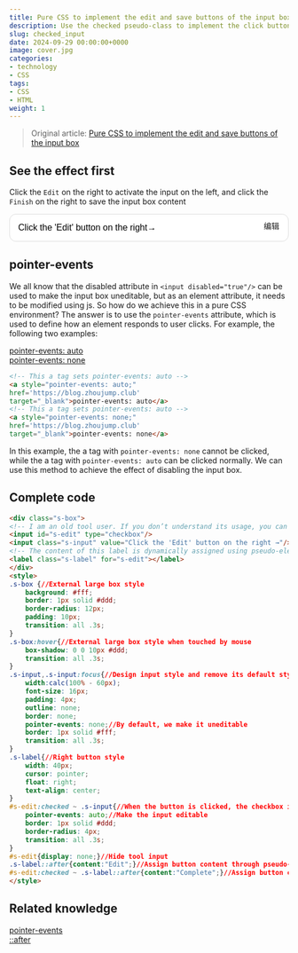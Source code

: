 ```yaml
---
title: Pure CSS to implement the edit and save buttons of the input box
description: Use the checked pseudo-class to implement the click button to switch the input box to the input state
slug: checked_input
date: 2024-09-29 00:00:00+0000
image: cover.jpg
categories:
- technology
- CSS
tags:
- CSS
- HTML
weight: 1
---
```

> Original article: [Pure CSS to implement the edit and save buttons of the input box](https://blog.zhoujump.club/en/p/checked_input/)

## See the effect first
Click the `Edit` on the right to activate the input on the left, and click the `Finish` on the right to save the input box content
<div class="s-box">
<input id="s-edit" type="checkbox"/>
<input class="s-input" value="Click the 'Edit' button on the right→"/>
<label class="s-label" for="s-edit"></label>
</div>
<style>
.s-box {
background: #fff;
border: 1px solid #ddd;
border-radius: 12px;
padding: 10px; transition: all .3s; } .s-box:hover{ box-shadow: 0 0 10px #ddd; transition: all .3s; } .s-input,.s-input:focus{ width:calc(100% - 60px); font-size: 16px; padding: 4px; outline: none; border: none; pointer-events: none; border: 1px solid #fff; transition: all .3s; } .s-label{ width: 40px; cursor: pointer; float: right; text-align: center; } #s-edit:checked ~ .s-input{ pointer-events: auto; border: 1px solid #ddd; border-radius: 4px; transition: all .3s; } #s-edit{display: none;}
.s-label::after{content:"编辑";}
#s-edit:checked ~ .s-label::after{content:"完成";}
</style>

## pointer-events
We all know that the disabled attribute in `<input disabled="true"/>` can be used to make the input box uneditable, but as an element attribute, it needs to be modified using js. So how do we achieve this in a pure CSS environment?
The answer is to use the `pointer-events` attribute, which is used to define how an element responds to user clicks. For example, the following two examples:

<a style="pointer-events: auto;" href='https://blog.zhoujump.club' target="_blank">pointer-events: auto</a><br/>
<a style="pointer-events: none;" href='https://blog.zhoujump.club' target="_blank">pointer-events: none</a>
```html
<!-- This a tag sets pointer-events: auto -->
<a style="pointer-events: auto;"
href='https://blog.zhoujump.club'
target="_blank">pointer-events: auto</a>
<!-- This a tag sets pointer-events: auto -->
<a style="pointer-events: none;"
href='https://blog.zhoujump.club'
target="_blank">pointer-events: none</a>
```
In this example, the a tag with `pointer-events: none` cannot be clicked, while the a tag with `pointer-events: auto` can be clicked normally. We can use this method to achieve the effect of disabling the input box.
## Complete code
```html
<div class="s-box">
<!-- I am an old tool user. If you don’t understand its usage, you can read the previous article -->
<input id="s-edit" type="checkbox"/>
<input class="s-input" value="Click the 'Edit' button on the right →"/>
<!-- The content of this label is dynamically assigned using pseudo-elements, so leave it blank here -->
<label class="s-label" for="s-edit"></label>
</div>
<style>
.s-box {//External large box style
    background: #fff;
    border: 1px solid #ddd;
    border-radius: 12px;
    padding: 10px;
    transition: all .3s;
}
.s-box:hover{//External large box style when touched by mouse
    box-shadow: 0 0 10px #ddd;
    transition: all .3s;
}
.s-input,.s-input:focus{//Design input style and remove its default style
    width:calc(100% - 60px);
    font-size: 16px;
    padding: 4px;
    outline: none;
    border: none;
    pointer-events: none;//By default, we make it uneditable
    border: 1px solid #fff;
    transition: all .3s;
}
.s-label{//Right button style
    width: 40px;
    cursor: pointer;
    float: right;
    text-align: center;
}
#s-edit:checked ~ .s-input{//When the button is clicked, the checkbox is selected
    pointer-events: auto;//Make the input editable
    border: 1px solid #ddd;
    border-radius: 4px;
    transition: all .3s;
}
#s-edit{display: none;}//Hide tool input
.s-label::after{content:"Edit";}//Assign button content through pseudo-element
#s-edit:checked ~ .s-label::after{content:"Complete";}//Assign button content when the checkbox is selected by clicking the button
</style>
```

## Related knowledge
[pointer-events](https://developer.mozilla.org/zh-CN/docs/Web/CSS/pointer-events)<br/>
[::after](https://developer.mozilla.org/zh-CN/docs/Web/CSS/::after)
